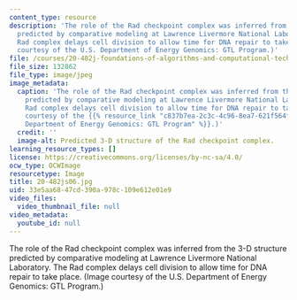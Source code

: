 ```yaml
---
content_type: resource
description: 'The role of the Rad checkpoint complex was inferred from the 3-D structure
  predicted by comparative modeling at Lawrence Livermore National Laboratory. The
  Rad complex delays cell division to allow time for DNA repair to take place. (Image
  courtesy of the U.S. Department of Energy Genomics: GTL Program.)'
file: /courses/20-482j-foundations-of-algorithms-and-computational-techniques-in-systems-biology-spring-2006/33e5aa6847cd390a978c109e612e01e9_20-482js06.jpg
file_size: 132862
file_type: image/jpeg
image_metadata:
  caption: 'The role of the Rad checkpoint complex was inferred from the 3-D structure
    predicted by comparative modeling at Lawrence Livermore National Laboratory. The
    Rad complex delays cell division to allow time for DNA repair to take place. (Image
    courtesy of the {{% resource_link "c837b7ea-2c3c-4c96-8ea7-621f564f4059" "U.S.
    Department of Energy Genomics: GTL Program" %}}.)'
  credit: ''
  image-alt: Predicted 3-D structure of the Rad checkpoint complex.
learning_resource_types: []
license: https://creativecommons.org/licenses/by-nc-sa/4.0/
ocw_type: OCWImage
resourcetype: Image
title: 20-482js06.jpg
uid: 33e5aa68-47cd-390a-978c-109e612e01e9
video_files:
  video_thumbnail_file: null
video_metadata:
  youtube_id: null
---
```

The role of the Rad checkpoint complex was inferred from the 3-D structure predicted by comparative modeling at Lawrence Livermore National Laboratory. The Rad complex delays cell division to allow time for DNA repair to take place. (Image courtesy of the U.S. Department of Energy Genomics: GTL Program.)